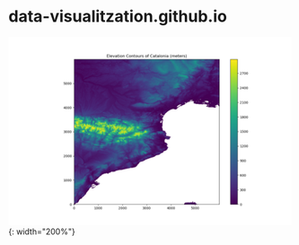# data-visualitzation.github.io

![image](docs/assets/Elevation_contours_Catalonia.png){: width="200%"}
